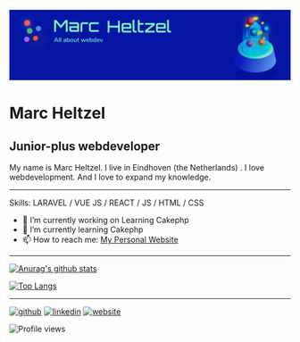 ![I am GitHub Readme Generator's creator](https://github.com/Heltzel/Heltzel/blob/main/LinkdIn.png)

# Marc Heltzel

## Junior-plus webdeveloper
My name is Marc Heltzel. I live in Eindhoven (the Netherlands) . 
I love webdevelopment. And I love to expand my knowledge.
***

Skills: LARAVEL / VUE JS / REACT / JS / HTML / CSS 

- 🔭 I’m currently working on Learning Cakephp
- 🌱 I’m currently learning  Cakephp
- 📫 How to reach me: [My Personal Website](http://heltson.com/) 

***


[![Anurag's github stats](https://github-readme-stats.vercel.app/api?username=Heltzel)](https://github.com/anuraghazra/github-readme-stats)  

[![Top Langs](https://github-readme-stats.vercel.app/api/top-langs/?username=Heltzel)](https://github.com/anuraghazra/github-readme-stats)

***
[<img src='https://cdn.jsdelivr.net/npm/simple-icons@3.0.1/icons/github.svg' alt='github' height='40'>](https://github.com/Heltzel)  [<img src='https://cdn.jsdelivr.net/npm/simple-icons@3.0.1/icons/linkedin.svg' alt='linkedin' height='40'>](https://nl.linkedin.com/in/marc-heltzel-6696a1149/)  [<img src='https://cdn.jsdelivr.net/npm/simple-icons@3.0.1/icons/icloud.svg' alt='website' height='40'>](http://heltson.com)  

![Profile views](https://gpvc.arturio.dev/Heltzel)

